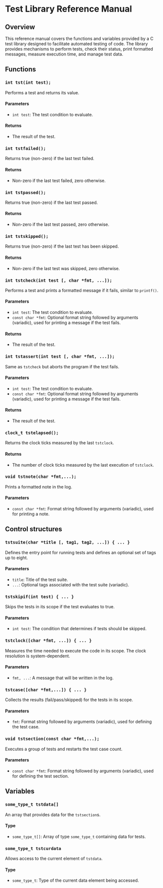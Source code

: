 # Test Library Reference Manual

## Overview

This reference manual covers the functions and variables provided by a C test library designed to facilitate automated testing of code. The library provides mechanisms to perform tests, check their status, print formatted messages, measure execution time, and manage test data.

## Functions

### `int tst(int test);`
Performs a test and returns its value.

#### Parameters
- `int test`: The test condition to evaluate.

#### Returns
- The result of the test.

### `int tstfailed();`
Returns true (non-zero) if the last test failed.

#### Returns
- Non-zero if the last test failed, zero otherwise.

### `int tstpassed();`
Returns true (non-zero) if the last test passed.

#### Returns
- Non-zero if the last test passed, zero otherwise.

### `int tstskipped();`
Returns true (non-zero) if the last test has been skipped.

#### Returns
- Non-zero if the last test was skipped, zero otherwise.

### `int tstcheck(int test [, char *fmt, ...]);`
Performs a test and prints a formatted message if it fails, similar to `printf()`.

#### Parameters
- `int test`: The test condition to evaluate.
- `const char *fmt`: Optional format string followed by arguments (variadic), used for printing a message if the test fails.

#### Returns
- The result of the test.

### `int tstassert(int test [, char *fmt, ...]);`
Same as `tstcheck` but aborts the program if the test fails.

#### Parameters
- `int test`: The test condition to evaluate.
- `const char *fmt`: Optional format string followed by arguments (variadic), used for printing a message if the test fails.

#### Returns
- The result of the test.

### `clock_t tstelapsed();`
Returns the clock ticks measured by the last `tstclock`.

#### Returns
- The number of clock ticks measured by the last execution of `tstclock`.

### `void tstnote(char *fmt,...);`
Prints a formatted note in the log.

#### Parameters
- `const char *fmt`: Format string followed by arguments (variadic), used for printing a note.

## Control structures

### `tstsuite(char *title [, tag1, tag2, ...]) { ... }`
Defines the entry point for running tests and defines an optional set of tags up to eight.

#### Parameters
- `title`: Title of the test suite.
- `...`: Optional tags associated with the test suite (variadic).

### `tstskipif(int test) { ... }`
Skips the tests in its scope if the test evaluates to true.

#### Parameters
- `int test`: The condition that determines if tests should be skipped.

### `tstclock([char *fmt, ...]) { ... }`
Measures the time needed to execute the code in its scope. The clock resolution is system-dependent.

#### Parameters
- `fmt, ...`: A message that will be written in the log.

### `tstcase([char *fmt,...]) { ... }`
Collects the results (fail/pass/skipped) for the tests in its scope.

#### Parameters
- `fmt`: Format string followed by arguments (variadic), used for defining the test case.

### `void tstsection(const char *fmt,...);`
Executes a group of tests and restarts the test case count.

#### Parameters
- `const char *fmt`: Format string followed by arguments (variadic), used for defining the test section.

## Variables

### `some_type_t tstdata[]`
An array that provides data for the `tstsection`s.

#### Type
- `some_type_t[]`: Array of type `some_type_t` containing data for tests.

### `some_type_t tstcurdata`
Allows access to the current element of `tstdata`.

#### Type
- `some_type_t`: Type of the current data element being accessed.

